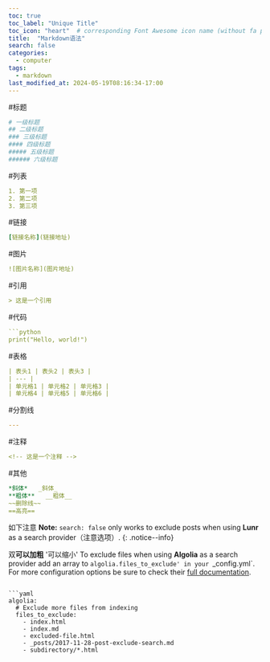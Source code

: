 ```yaml
---
toc: true
toc_label: "Unique Title"
toc_icon: "heart"  # corresponding Font Awesome icon name (without fa prefix)
title:  "Markdown语法"
search: false
categories: 
  - computer
tags: 
  - markdown
last_modified_at: 2024-05-19T08:16:34-17:00
---
```


#标题
```yaml
# 一级标题
## 二级标题
### 三级标题
#### 四级标题
##### 五级标题
###### 六级标题
```
#列表
```yaml
1. 第一项
2. 第二项
3. 第三项
```
#链接
```yaml
[链接名称](链接地址)
```
#图片
```yaml
![图片名称](图片地址)
```
#引用
```yaml
> 这是一个引用
```
#代码
```yaml
```python
print("Hello, world!")
```
#表格
```yaml
| 表头1 | 表头2 | 表头3 |
| --- |
| 单元格1 | 单元格2 | 单元格3 |
| 单元格4 | 单元格5 | 单元格6 |
```
#分割线
```yaml
---
```
#注释
```yaml
<!-- 这是一个注释 -->
```
#其他
```yaml
*斜体*   _斜体_
**粗体**   __粗体__
~~删除线~~
==高亮==
```

如下注意
**Note:** `search: false` only works to exclude posts when using **Lunr** as a search provider（注意选项）.
{: .notice--info}

双**可以加粗**   '可以缩小'
To exclude files when using **Algolia** as a search provider add an array to `algolia.files_to_exclude' in your `_config.yml`. For more configuration options be sure to check their [full documentation](https://community.algolia.com/jekyll-algolia/options.html).


```

```yaml
algolia:
  # Exclude more files from indexing
  files_to_exclude:
    - index.html
    - index.md
    - excluded-file.html
    - _posts/2017-11-28-post-exclude-search.md
    - subdirectory/*.html
```